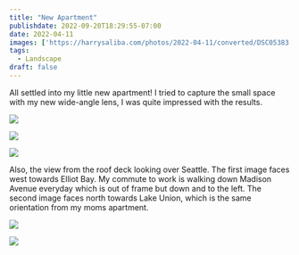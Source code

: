 ```yaml
---
title: "New Apartment"
publishdate: 2022-09-20T18:29:55-07:00
date: 2022-04-11
images: ['https://harrysaliba.com/photos/2022-04-11/converted/DSC05383.jpg']
tags:
  - Landscape
draft: false
---
```


All settled into my little new apartment!  I tried to capture the small space with my new wide-angle lens, I was quite impressed with the results.  

![](https://harrysaliba.com/photos/2022-04-11/converted/DSC05375.jpg)

![](https://harrysaliba.com/photos/2022-04-11/converted/DSC05378.jpg)

![](https://harrysaliba.com/photos/2022-04-11/converted/DSC05379.jpg)

Also, the view from the roof deck looking over Seattle.  The first image faces west towards Elliot Bay.  My commute to work is walking down Madison Avenue everyday which is out of frame but down and to the left.  The second image faces north towards Lake Union, which is the same orientation from my moms apartment.

![](https://harrysaliba.com/photos/2022-04-11/converted/DSC05383.jpg)

![](https://harrysaliba.com/photos/2022-04-11/converted/DSC05384.jpg)